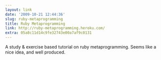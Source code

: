 ```yaml
---
layout: link
date: '2009-10-21 12:44:36'
slug: ruby-metaprogramming
title: Ruby Metaprogramming
link: http://ruby-metaprogramming.heroku.com/
extra: 05a8c11d14c9fe32743e00a7af9c0131
---
```


A study & exercise based tutorial on ruby metaprogramming. Seems like a nice idea, and well produced.